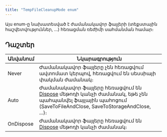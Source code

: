 ```yaml
---
title: "TempFileCleanupMode enum" 
---
```


Այս enum-ը նախատեսված է ժամանակավոր ֆայլերի (տեքստային հաշվետվություններ, ․․․) հեռացման ռեժիմի սահմանման համար։

## Դաշտեր

| Անվանում | Նկարագրություն |
|----------|----------------|
| Never | Ժամանակավոր ֆայլերը չեն հեռացվում ավտոմատ կերպով, հեռացվում են սեսսիայի փակման ժամանակ։ |
| Auto | Ժամանակավոր ֆայլերը հեռացվում են [Dispose](https://learn.microsoft.com/en-us/dotnet/api/system.idisposable.dispose) մեթոդի կանչի ժամանակ, եթե չեն պահպանվել ֆայլային պահոցում (SaveToFileAndClose, SaveToStorageAndClose, ...)։ |
| OnDispose | Ժամանակավոր ֆայլերը հեռացվում են [Dispose](https://learn.microsoft.com/en-us/dotnet/api/system.idisposable.dispose) մեթոդի կանչի ժամանակ։ |